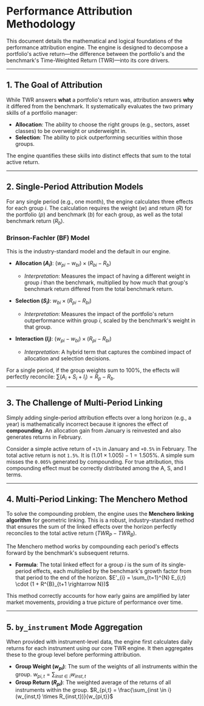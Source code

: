 # Performance Attribution Methodology

This document details the mathematical and logical foundations of the performance attribution engine. The engine is designed to decompose a portfolio's active return—the difference between the portfolio's and the benchmark's Time-Weighted Return (TWR)—into its core drivers.

---

## 1. The Goal of Attribution

While TWR answers **what** a portfolio's return was, attribution answers **why** it differed from the benchmark. It systematically evaluates the two primary skills of a portfolio manager:

* **Allocation**: The ability to choose the right groups (e.g., sectors, asset classes) to be overweight or underweight in.
* **Selection**: The ability to pick outperforming securities within those groups.

The engine quantifies these skills into distinct effects that sum to the total active return.

---

## 2. Single-Period Attribution Models

For any single period (e.g., one month), the engine calculates three effects for each group *i*. The calculation requires the weight ($w$) and return ($R$) for the portfolio ($p$) and benchmark ($b$) for each group, as well as the total benchmark return ($R_b$).

### Brinson-Fachler (BF) Model

This is the industry-standard model and the default in our engine.

* **Allocation ($A_i$)**: $(w_{pi} - w_{bi}) \times (R_{bi} - R_b)$
    * *Interpretation*: Measures the impact of having a different weight in group *i* than the benchmark, multiplied by how much that group's benchmark return differed from the total benchmark return.

* **Selection ($S_i$)**: $w_{bi} \times (R_{pi} - R_{bi})$
    * *Interpretation*: Measures the impact of the portfolio's return outperformance within group *i*, scaled by the benchmark's weight in that group.

* **Interaction ($I_i$)**: $(w_{pi} - w_{bi}) \times (R_{pi} - R_{bi})$
    * *Interpretation*: A hybrid term that captures the combined impact of allocation and selection decisions.

For a single period, if the group weights sum to 100%, the effects will perfectly reconcile: $\sum (A_i + S_i + I_i) = R_p - R_b$.

---

## 3. The Challenge of Multi-Period Linking

Simply adding single-period attribution effects over a long horizon (e.g., a year) is mathematically incorrect because it ignores the effect of **compounding**. An allocation gain from January is reinvested and also generates returns in February.

Consider a simple active return of `+1%` in January and `+0.5%` in February. The total active return is not `1.5%`. It is $(1.01 \times 1.005) - 1 = 1.505\%$. A simple sum misses the `0.005%` generated by compounding. For true attribution, this compounding effect must be correctly distributed among the A, S, and I terms.

---

## 4. Multi-Period Linking: The Menchero Method

To solve the compounding problem, the engine uses the **Menchero linking algorithm** for geometric linking. This is a robust, industry-standard method that ensures the sum of the linked effects over the horizon perfectly reconciles to the total active return ($TWR_P - TWR_B$).

The Menchero method works by compounding each period's effects forward by the benchmark's subsequent returns.

* **Formula**: The total linked effect for a group *i* is the sum of its single-period effects, each multiplied by the benchmark's growth factor from that period to the end of the horizon.
    $E'_{i} = \sum_{t=1}^{N} E_{i,t} \cdot (1 + R^{B}_{t+1 \rightarrow N})$

This method correctly accounts for how early gains are amplified by later market movements, providing a true picture of performance over time.

---

## 5. `by_instrument` Mode Aggregation

When provided with instrument-level data, the engine first calculates daily returns for each instrument using our core TWR engine. It then aggregates these to the group level before performing attribution.

* **Group Weight ($w_{pi}$)**: The sum of the weights of all instruments within the group.
    $w_{pi,t} = \sum_{inst \in i} w_{inst,t}$
* **Group Return ($R_{pi}$)**: The weighted average of the returns of all instruments within the group.
    $R_{pi,t} = \frac{\sum_{inst \in i} (w_{inst,t} \times R_{inst,t})}{w_{pi,t}}$